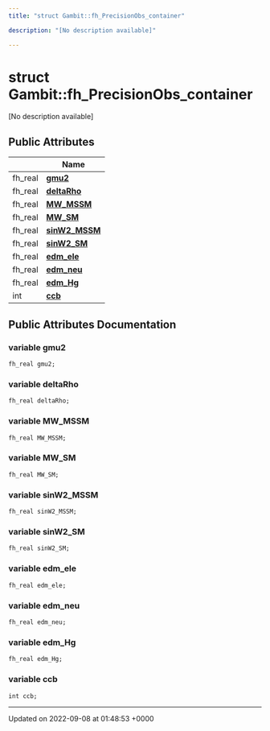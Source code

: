 ```yaml
---
title: "struct Gambit::fh_PrecisionObs_container"

description: "[No description available]"

---
```


# struct Gambit::fh_PrecisionObs_container



[No description available]

## Public Attributes

|                | Name           |
| -------------- | -------------- |
| fh_real | **[gmu2](/documentation/code/classes/structgambit_1_1fh__precisionobs__container/#variable-gambitfh-precisionobs-container-gmu2)**  |
| fh_real | **[deltaRho](/documentation/code/classes/structgambit_1_1fh__precisionobs__container/#variable-gambitfh-precisionobs-container-deltarho)**  |
| fh_real | **[MW_MSSM](/documentation/code/classes/structgambit_1_1fh__precisionobs__container/#variable-gambitfh-precisionobs-container-mw-mssm)**  |
| fh_real | **[MW_SM](/documentation/code/classes/structgambit_1_1fh__precisionobs__container/#variable-gambitfh-precisionobs-container-mw-sm)**  |
| fh_real | **[sinW2_MSSM](/documentation/code/classes/structgambit_1_1fh__precisionobs__container/#variable-gambitfh-precisionobs-container-sinw2-mssm)**  |
| fh_real | **[sinW2_SM](/documentation/code/classes/structgambit_1_1fh__precisionobs__container/#variable-gambitfh-precisionobs-container-sinw2-sm)**  |
| fh_real | **[edm_ele](/documentation/code/classes/structgambit_1_1fh__precisionobs__container/#variable-gambitfh-precisionobs-container-edm-ele)**  |
| fh_real | **[edm_neu](/documentation/code/classes/structgambit_1_1fh__precisionobs__container/#variable-gambitfh-precisionobs-container-edm-neu)**  |
| fh_real | **[edm_Hg](/documentation/code/classes/structgambit_1_1fh__precisionobs__container/#variable-gambitfh-precisionobs-container-edm-hg)**  |
| int | **[ccb](/documentation/code/classes/structgambit_1_1fh__precisionobs__container/#variable-gambitfh-precisionobs-container-ccb)**  |

## Public Attributes Documentation

### variable gmu2

```
fh_real gmu2;
```


### variable deltaRho

```
fh_real deltaRho;
```


### variable MW_MSSM

```
fh_real MW_MSSM;
```


### variable MW_SM

```
fh_real MW_SM;
```


### variable sinW2_MSSM

```
fh_real sinW2_MSSM;
```


### variable sinW2_SM

```
fh_real sinW2_SM;
```


### variable edm_ele

```
fh_real edm_ele;
```


### variable edm_neu

```
fh_real edm_neu;
```


### variable edm_Hg

```
fh_real edm_Hg;
```


### variable ccb

```
int ccb;
```


-------------------------------

Updated on 2022-09-08 at 01:48:53 +0000